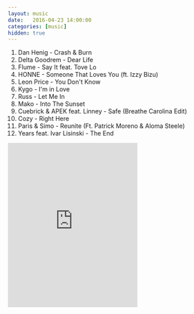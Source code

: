 ```yaml
---
layout: music
date:   2016-04-23 14:00:00
categories: [music]
hidden: true
---
```


1. Dan Henig - Crash & Burn
2. Delta Goodrem - Dear Life
3. Flume - Say It feat. Tove Lo
4. HONNE - Someone That Loves You (ft. Izzy Bizu)
5. Leon Price - You Don't Know
6. Kygo - I'm in Love
7. Russ - Let Me In
8. Mako - Into The Sunset
9. Cuebrick & APEK feat. Linney - Safe (Breathe Carolina Edit)
10. Cozy - Right Here
11. Paris & Simo - Reunite (Ft. Patrick Moreno & Aloma Steele)
12. Years feat. Ivar Lisinski - The End

<div class="center">
  <iframe src="https://embed.spotify.com/?uri=spotify%3Aalbum%3A0wBP8GaN80GPolmY8M19em&theme=white" width="300" height="380" frameborder="0" allowtransparency="true"></iframe>
</div>